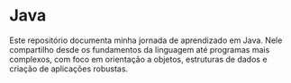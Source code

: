 # Java
Este repositório documenta minha jornada de aprendizado em Java. Nele compartilho desde os fundamentos da linguagem até programas mais complexos, com foco em orientação a objetos, estruturas de dados e criação de aplicações robustas.
